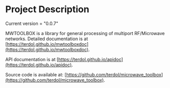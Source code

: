 # Project Description

Current version = "0.0.7"

MWTOOLBOX is a library for general processing of multiport RF/Microwave networks. Detailed documentation is at [https://terdol.github.io/mwtoolboxdoc](https://terdol.github.io/mwtoolboxdoc).

API documentation is at [https://terdol.github.io/apidoc](https://terdol.github.io/apidoc).

Source code is available at: [https://github.com/terdol/microwave_toolbox](https://github.com/terdol/microwave_toolbox).
